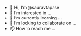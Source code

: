 - 👋 Hi, I’m @sauravtapase
- 👀 I’m interested in ...
- 🌱 I’m currently learning ...
- 💞️ I’m looking to collaborate on ...
- 📫 How to reach me ...

<!---
sauravtapase/sauravtapase is a ✨ special ✨ repository because its `README.md` (this file) appears on your GitHub profile.
You can click the Preview link to take a look at your changes.
--->
